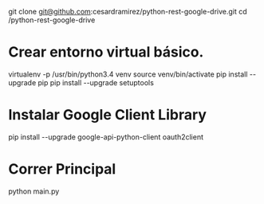 git clone git@github.com:cesardramirez/python-rest-google-drive.git
cd /python-rest-google-drive

# Crear entorno virtual básico.
virtualenv -p /usr/bin/python3.4 venv
source venv/bin/activate
pip install --upgrade pip
pip install --upgrade setuptools

# Instalar Google Client Library
pip install --upgrade google-api-python-client oauth2client

# Correr Principal
python main.py